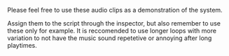 Please feel free to use these audio clips as a demonstration of the system.

Assign them to the script through the inspector, but also remember to use these only for example. It is reccomended to use longer loops with more variation to not have the music sound repetetive or annoying after long playtimes.
